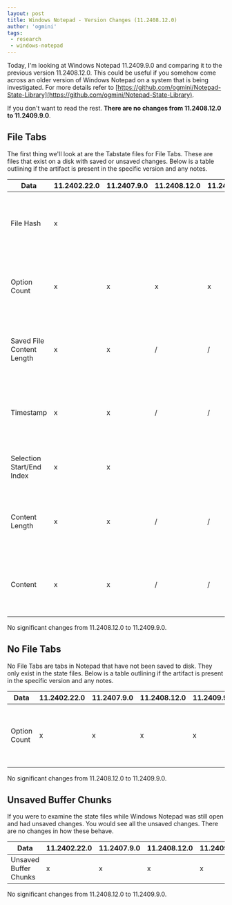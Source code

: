 ```yaml
---
layout: post
title: Windows Notepad - Version Changes (11.2408.12.0)
author: 'ogmini'
tags:
 - research
 - windows-notepad 
---
```


Today, I'm looking at Windows Notepad 11.2409.9.0 and comparing it to the previous version 11.2408.12.0. This could be useful if you somehow come across an older version of Windows Notepad on a system that is being investigated. For more details refer to [https://github.com/ogmini/Notepad-State-Library](https://github.com/ogmini/Notepad-State-Library). 

If you don't want to read the rest. __There are no changes from 11.2408.12.0 to 11.2409.9.0__.

## File Tabs

The first thing we'll look at are the Tabstate files for File Tabs. These are files that exist on a disk with saved or unsaved changes. Below is a table outlining if the artifact is present in the specific version and any notes.

| Data | 11.2402.22.0 | 11.2407.9.0 | 11.2408.12.0 | 11.2409.9.0 | Notes
| --- | --- | --- | --- | --- | --- |
| File Hash | x | | | |This File Hash is for the file on disk. It does NOT account for any unsaved changes. |
| Option Count | x | x | x | x |This is 1 for 11.2402.22.0 and 2 for 11.2407.9.0+. It is still unknown what these are. |
| Saved File Content Length | x | x | / | / | Starting with 11.2408.12.0 this is only populated for File Tabs with unsaved changes.|
| Timestamp | x | x | / | / |Starting with 11.2408.12.0 this is only populated for File Tabs with unsaved changes.|
| Selection Start/End Index | x | x | | | Starting with 11.2408.12.0 this is no longer populated. |
| Content Length | x | x | / | / | Starting with 11.2408.12.0 this is only populated for File Tabs with unsaved changes.|
| Content | x | x | / | / | Starting with 11.2408.12.0 this is only populated for File Tabs with unsaved changes.|

No significant changes from 11.2408.12.0 to 11.2409.9.0. 

## No File Tabs

No File Tabs are tabs in Notepad that have not been saved to disk. They only exist in the state files. Below is a table outlining if the artifact is present in the specific version and any notes.

| Data | 11.2402.22.0 | 11.2407.9.0 | 11.2408.12.0 | 11.2409.9.0 | Notes
| --- | --- | --- | --- | --- | --- |
| Option Count | x | x | x | x| This is 1 for 11.2402.22.0 and 2 for 11.2407.9.0+. It is still unknown what these are. |

No significant changes from 11.2408.12.0 to 11.2409.9.0. 

## Unsaved Buffer Chunks

If you were to examine the state files while Windows Notepad was still open and had unsaved changes. You would see all the unsaved changes. There are no changes in how these behave.

| Data | 11.2402.22.0 | 11.2407.9.0 | 11.2408.12.0 | 11.2409.9.0 | Notes
| --- | --- | --- | --- | --- | --- |
| Unsaved Buffer Chunks | x | x | x | x | Identical |

No significant changes from 11.2408.12.0 to 11.2409.9.0. 